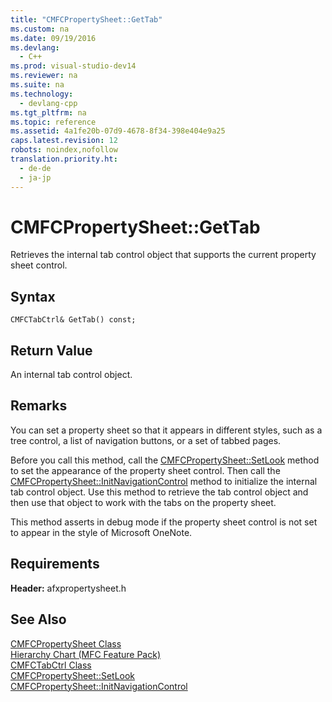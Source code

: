 ```yaml
---
title: "CMFCPropertySheet::GetTab"
ms.custom: na
ms.date: 09/19/2016
ms.devlang: 
  - C++
ms.prod: visual-studio-dev14
ms.reviewer: na
ms.suite: na
ms.technology: 
  - devlang-cpp
ms.tgt_pltfrm: na
ms.topic: reference
ms.assetid: 4a1fe20b-07d9-4678-8f34-398e404e9a25
caps.latest.revision: 12
robots: noindex,nofollow
translation.priority.ht: 
  - de-de
  - ja-jp
---
```

# CMFCPropertySheet::GetTab
Retrieves the internal tab control object that supports the current property sheet control.  
  
## Syntax  
  
```  
CMFCTabCtrl& GetTab() const;  
```  
  
## Return Value  
 An internal tab control object.  
  
## Remarks  
 You can set a property sheet so that it appears in different styles, such as a tree control, a list of navigation buttons, or a set of tabbed pages.  
  
 Before you call this method, call the [CMFCPropertySheet::SetLook](../vs140/CMFCPropertySheet--SetLook.md) method to set the appearance of the property sheet control. Then call the [CMFCPropertySheet::InitNavigationControl](../vs140/CMFCPropertySheet--InitNavigationControl.md) method to initialize the internal tab control object. Use this method to retrieve the tab control object and then use that object to work with the tabs on the property sheet.  
  
 This method asserts in debug mode if the property sheet control is not set to appear in the style of Microsoft OneNote.  
  
## Requirements  
 **Header:** afxpropertysheet.h  
  
## See Also  
 [CMFCPropertySheet Class](../vs140/CMFCPropertySheet-Class.md)   
 [Hierarchy Chart (MFC Feature Pack)](../vs140/Hierarchy-Chart.md)   
 [CMFCTabCtrl Class](../vs140/CMFCTabCtrl-Class.md)   
 [CMFCPropertySheet::SetLook](../vs140/CMFCPropertySheet--SetLook.md)   
 [CMFCPropertySheet::InitNavigationControl](../vs140/CMFCPropertySheet--InitNavigationControl.md)